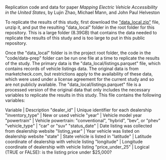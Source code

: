 Replication code and data for paper _Mapping Electric Vehicle Accessibility in the United States_, by Lujin Zhao, Michael Mann, and John Paul Helveston

To replicate the results of this study, first download the ["data_local.zip"](url) file, unzip it, and put the resulting "data_local" folder in the root folder for this repository. This is a large folder (8.39GB) that contains the data needed to replicate the results of this study and is too large to put in this public repository.

Once the "data_local" folder is in the project root folder, the code in the "code/data-prep" folder can be run one file at a time to replicate the results of the study. The primary data is the "data_local/listings.parquet" file, which contains records of vehicle listings data. The original data is from marketcheck.com, but restrictions apply to the availability of these data, which were used under a license agreement for the current study and so are not publicly available. The "data_local/listings.parquet" file is a processed version of the original data that only includes the necessary variables to replicate the results in this study. This file contains the following variables:

Variable | Description
"dealer_id" | Unique identifier for each dealership
"inventory_type" | New or used vehicle
"year" | Vehicle model year
"powertrain" | Vehicle powertrain: "conventional", "hybrid", "bev", or "phev"
"vehicle_type" | "car" or "suv"
"status_date" | Date listing was collected from dealership website
"listing_year" | Year vehicle was listed on dealership website
"state" | State vehicle is listed in
"latitude" | Latitude coordinate of dealership with vehicle listing
"longitude" | Longitude coordinate of dealership with vehicle listing
"price_under_25" | Logical (TRUE or FALSE): is the listing price under $25,000?
